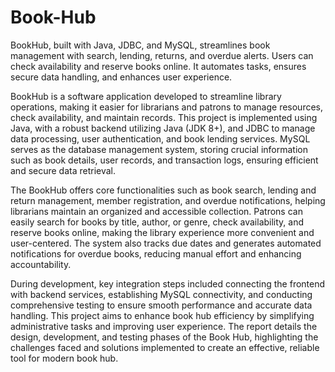 # Book-Hub
BookHub, built with Java, JDBC, and MySQL, streamlines book management with search, lending, returns, and overdue alerts. Users can check availability and reserve books online. It automates tasks, ensures secure data handling, and enhances user experience.

BookHub is a software application developed to streamline library operations, making it easier for librarians and patrons to manage resources, check availability, and maintain records. This project is implemented using Java, with a robust backend utilizing Java (JDK 8+), and JDBC to manage data processing, user authentication, and book lending services. MySQL serves as the database management system, storing crucial information such as book details, user records, and transaction logs, ensuring efficient and secure data retrieval.
 
The BookHub offers core functionalities such as book search, lending and return management, member registration, and overdue notifications, helping librarians maintain an organized and accessible collection. Patrons can easily search for books by title, author, or genre, check availability, and reserve books online, making the library experience more convenient and user-centered. The system also tracks due dates and generates automated notifications for overdue books, reducing manual effort and enhancing accountability.

During development, key integration steps included connecting the frontend with backend services, establishing MySQL connectivity, and conducting comprehensive testing to ensure smooth performance and accurate data handling. This project aims to enhance book hub efficiency by simplifying administrative tasks and improving user experience. The report details the design, development, and testing phases of the Book Hub, highlighting the challenges faced and solutions implemented to create an effective, reliable tool for modern book hub.

